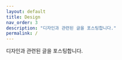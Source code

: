 ```yaml
---
layout: default
title: Design
nav_order: 3
description: "디자인과 관련된 글을 포스팅합니다."
permalink: /
---
```


디자인과 관련된 글을 포스팅합니다.